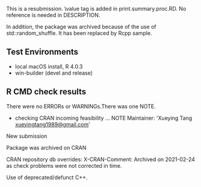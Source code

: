 This is a resubmission. \value tag is added in print.summary.proc.RD. No reference is needed in DESCRIPTION.

In addition, the package was archived because of the use of std::random_shuffle. 
It has been replaced by Rcpp sample.

## Test Environments
* local macOS install, R 4.0.3
* win-builder (devel and release)

## R CMD check results
There were no ERRORs or WARNINGs.There was one NOTE.

* checking CRAN incoming feasibility ... NOTE
Maintainer: 'Xueying Tang <xueyingtang1989@gmail.com>'

New submission

Package was archived on CRAN

CRAN repository db overrides:
  X-CRAN-Comment: Archived on 2021-02-24 as check problems were not
    corrected in time.

  Use of deprecated/defunct C++.







